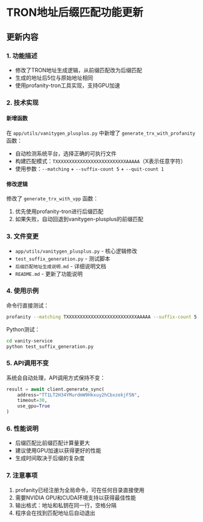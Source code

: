 # TRON地址后缀匹配功能更新

## 更新内容

### 1. 功能描述
- 修改了TRON地址生成逻辑，从前缀匹配改为后缀匹配
- 生成的地址后5位与原始地址相同
- 使用profanity-tron工具实现，支持GPU加速

### 2. 技术实现

#### 新增函数
在 `app/utils/vanitygen_plusplus.py` 中新增了 `generate_trx_with_profanity` 函数：
- 自动检测系统平台，选择正确的可执行文件
- 构建匹配模式：`TXXXXXXXXXXXXXXXXXXXXXXXXXXAAAAA`（X表示任意字符）
- 使用参数：`--matching` + `--suffix-count 5` + `--quit-count 1`

#### 修改逻辑
修改了 `generate_trx_with_vpp` 函数：
1. 优先使用profanity-tron进行后缀匹配
2. 如果失败，自动回退到vanitygen-plusplus的前缀匹配

### 3. 文件变更
- `app/utils/vanitygen_plusplus.py` - 核心逻辑修改
- `test_suffix_generation.py` - 测试脚本
- `后缀匹配地址生成说明.md` - 详细说明文档
- `README.md` - 更新了功能说明

### 4. 使用示例

命令行直接测试：
```bash
profanity --matching TXXXXXXXXXXXXXXXXXXXXXXXXXXAAAAA --suffix-count 5 --quit-count 1
```

Python测试：
```bash
cd vanity-service
python test_suffix_generation.py
```

### 5. API调用不变
系统会自动处理，API调用方式保持不变：
```python
result = await client.generate_sync(
    address="TT1LT2H34YMurdmW9Hkxuy2hCbxzekjF5N",
    timeout=30,
    use_gpu=True
)
```

### 6. 性能说明
- 后缀匹配比前缀匹配计算量更大
- 建议使用GPU加速以获得更好的性能
- 生成时间取决于后缀的复杂度

### 7. 注意事项
1. profanity已经注册为全局命令，可在任何目录直接使用
2. 需要NVIDIA GPU和CUDA环境支持以获得最佳性能
3. 输出格式：地址和私钥在同一行，空格分隔
4. 程序会在找到匹配地址后自动退出
